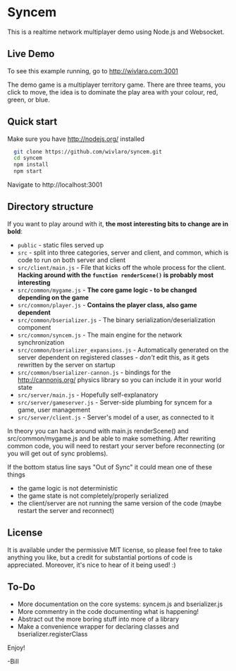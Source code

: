 Syncem
======

This is a realtime network multiplayer demo using Node.js and Websocket.

Live Demo
---------

To see this example running, go to http://wivlaro.com:3001

The demo game is a multiplayer territory game. There are three teams, you click to move, the idea is to dominate the play area with your colour, red, green, or blue.

Quick start
-----------

Make sure you have http://nodejs.org/ installed

```bash
  git clone https://github.com/wivlaro/syncem.git
  cd syncem
  npm install
  npm start
```

Navigate to http://localhost:3001

Directory structure
-------------------

If you want to play around with it, **the most interesting bits to change are in bold**:

* `public` - static files served up
* `src` - split into three categories, server and client, and common, which is code to run on both server and client
* `src/client/main.js` - File that kicks off the whole process for the client. **Hacking around with the `function renderScene()` is probably most interesting**
* `src/common/mygame.js` - **The core game logic - to be changed depending on the game**
* `src/common/player.js` - **Contains the player class, also game dependent**
* `src/common/bserializer.js` - The binary serialization/deserialization component
* `src/common/syncem.js` - The main engine for the network synchronization
* `src/common/bserializer_expansions.js` - Automatically generated on the server dependent on registered classes - *don't* edit this, as it gets rewritten by the server on startup
* `src/common/bserializer-cannon.js` - bindings for the http://cannonjs.org/ physics library so you can include it in your world state
* `src/server/main.js` - Hopefully self-explanatory
* `src/server/gameserver.js` - Server-side plumbing for syncem for a game, user management
* `src/server/client.js` - Server's model of a user, as connected to it

In theory you can hack around with main.js renderScene() and src/common/mygame.js and be able to make something. After rewriting common code, you will need to restart your server before reconnecting (or you will get out of sync problems). 

If the bottom status line says "Out of Sync" it could mean one of these things
 * the game logic is not deterministic
 * the game state is not completely/properly serialized
 * the client/server are not running the same version of the code (maybe restart the server and reconnect)

License
-------

It is available under the permissive MIT license, so please feel free to take anything you like, but a credit for substantial portions of code is appreciated. Moreover, it's nice to hear of it being used! :)

To-Do
-----

 * More documentation on the core systems: syncem.js and bserializer.js
 * More commentry in the code documenting what is happening!
 * Abstract out the more boring stuff into more of a library
 * Make a convenience wrapper for declaring classes and bserializer.registerClass

Enjoy!

-Bill
